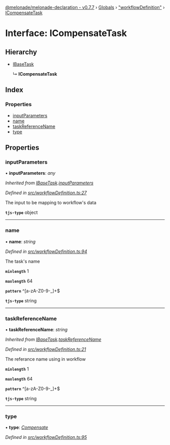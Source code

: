 [@melonade/melonade-declaration - v0.7.7](../README.md) › [Globals](../globals.md) › ["workflowDefinition"](../modules/_workflowdefinition_.md) › [ICompensateTask](_workflowdefinition_.icompensatetask.md)

# Interface: ICompensateTask

## Hierarchy

* [IBaseTask](_workflowdefinition_.ibasetask.md)

  ↳ **ICompensateTask**

## Index

### Properties

* [inputParameters](_workflowdefinition_.icompensatetask.md#inputparameters)
* [name](_workflowdefinition_.icompensatetask.md#name)
* [taskReferenceName](_workflowdefinition_.icompensatetask.md#taskreferencename)
* [type](_workflowdefinition_.icompensatetask.md#type)

## Properties

###  inputParameters

• **inputParameters**: *any*

*Inherited from [IBaseTask](_workflowdefinition_.ibasetask.md).[inputParameters](_workflowdefinition_.ibasetask.md#inputparameters)*

*Defined in [src/workflowDefinition.ts:27](https://github.com/devit-tel/melonade-declaration/blob/4a3ce57/src/workflowDefinition.ts#L27)*

The input to be mapping to workflow's data

**`tjs-type`** object

___

###  name

• **name**: *string*

*Defined in [src/workflowDefinition.ts:94](https://github.com/devit-tel/melonade-declaration/blob/4a3ce57/src/workflowDefinition.ts#L94)*

The task's name

**`minlength`** 1

**`maxlength`** 64

**`pattern`** ^[a-zA-Z0-9-_]+$

**`tjs-type`** string

___

###  taskReferenceName

• **taskReferenceName**: *string*

*Inherited from [IBaseTask](_workflowdefinition_.ibasetask.md).[taskReferenceName](_workflowdefinition_.ibasetask.md#taskreferencename)*

*Defined in [src/workflowDefinition.ts:21](https://github.com/devit-tel/melonade-declaration/blob/4a3ce57/src/workflowDefinition.ts#L21)*

The referance name using in workflow

**`minlength`** 1

**`maxlength`** 64

**`pattern`** ^[a-zA-Z0-9-_]+$

**`tjs-type`** string

___

###  type

• **type**: *[Compensate](../enums/_task_.tasktypes.md#compensate)*

*Defined in [src/workflowDefinition.ts:95](https://github.com/devit-tel/melonade-declaration/blob/4a3ce57/src/workflowDefinition.ts#L95)*
